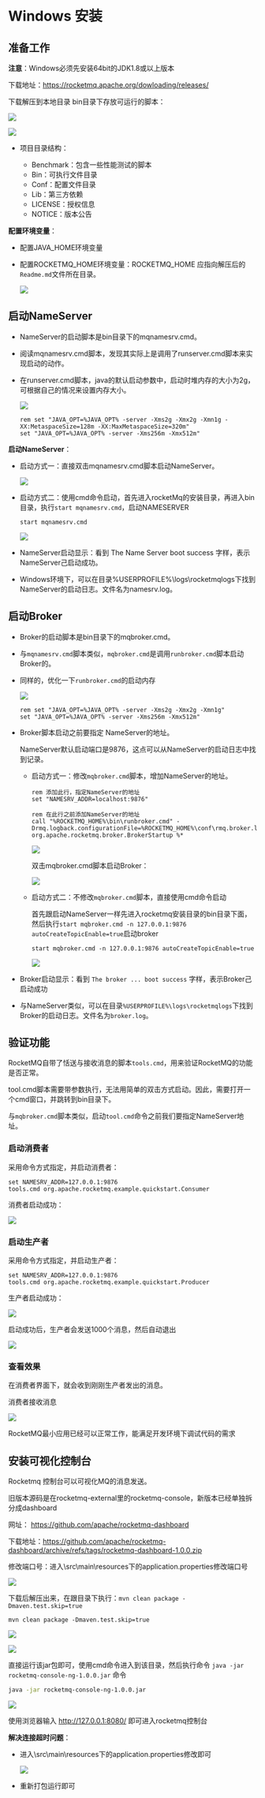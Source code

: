 # Windows 安装

## 准备工作

**注意**：Windows必须先安装64bit的JDK1.8或以上版本

下载地址：https://rocketmq.apache.org/dowloading/releases/ 

下载解压到本地目录 bin目录下存放可运行的脚本：

![](https://fastly.jsdelivr.net/gh/LetengZzz/img@main/java/mq/202412101008872.png)

![](https://fastly.jsdelivr.net/gh/LetengZzz/img@main/java/mq/202412101008730.png)

- 项目目录结构：

  - Benchmark：包含一些性能测试的脚本
  - Bin：可执行文件目录
  - Conf：配置文件目录
  - Lib：第三方依赖
  - LICENSE：授权信息
  - NOTICE：版本公告

**配置环境变量**：

- 配置JAVA_HOME环境变量

- 配置ROCKETMQ_HOME环境变量：ROCKETMQ_HOME 应指向解压后的`Readme.md`文件所在目录。

  ![](https://fastly.jsdelivr.net/gh/LetengZzz/img@main/java/mq/202412101008543.png)

## 启动NameServer

- NameServer的启动脚本是bin目录下的mqnamesrv.cmd。

- 阅读mqnamesrv.cmd脚本，发现其实际上是调用了runserver.cmd脚本来实现启动的动作。

- 在runserver.cmd脚本，java的默认启动参数中，启动时堆内存的大小为2g，可根据自己的情况来设置内存大小。

  ![](https://fastly.jsdelivr.net/gh/LetengZzz/img@main/java/mq/202412101008422.png)

  ```shell
  rem set "JAVA_OPT=%JAVA_OPT% -server -Xms2g -Xmx2g -Xmn1g -XX:MetaspaceSize=128m -XX:MaxMetaspaceSize=320m"
  set "JAVA_OPT=%JAVA_OPT% -server -Xms256m -Xmx512m"
  ```

**启动NameServer**：

- 启动方式一：直接双击mqnamesrv.cmd脚本启动NameServer。

  ![](https://fastly.jsdelivr.net/gh/LetengZzz/img@main/java/mq/202412101008266.png)

- 启动方式二：使用cmd命令启动，首先进入rocketMq的安装目录，再进入bin目录，执行`start mqnamesrv.cmd`，启动NAMESERVER

  ```shell
  start mqnamesrv.cmd 
  ```

  ![](https://fastly.jsdelivr.net/gh/LetengZzz/img@main/java/mq/202412101008516.png)

- NameServer启动显示：看到 The Name Server boot success 字样，表示NameServer己启动成功。

- Windows环境下，可以在目录%USERPROFILE%\logs\rocketmqlogs下找到NameServer的启动日志。文件名为namesrv.log。

## 启动Broker

- Broker的启动脚本是bin目录下的mqbroker.cmd。

- 与`mqnamesrv.cmd`脚本类似，`mqbroker.cmd`是调用`runbroker.cmd`脚本启动Broker的。

- 同样的，优化一下`runbroker.cmd`的启动内存

  ![](https://fastly.jsdelivr.net/gh/LetengZzz/img@main/java/mq/202412101008365.png)

  ```shell
  rem set "JAVA_OPT=%JAVA_OPT% -server -Xms2g -Xmx2g -Xmn1g"
  set "JAVA_OPT=%JAVA_OPT% -server -Xms256m -Xmx512m"
  ```

- Broker脚本启动之前要指定 NameServer的地址。

  NameServer默认启动端口是9876，这点可以从NameServer的启动日志中找到记录。

  - 启动方式一：修改`mqbroker.cmd`脚本，增加NameServer的地址。

    ```shell
    rem 添加此行，指定NameServer的地址
    set "NAMESRV_ADDR=localhost:9876"
     
    rem 在此行之前添加NameServer的地址
    call "%ROCKETMQ_HOME%\bin\runbroker.cmd" -Drmq.logback.configurationFile=%ROCKETMQ_HOME%\conf\rmq.broker.logback.xml org.apache.rocketmq.broker.BrokerStartup %*
    ```

    ![](https://fastly.jsdelivr.net/gh/LetengZzz/img@main/java/mq/202412101008609.png)

    双击mqbroker.cmd脚本启动Broker：

    ![](https://fastly.jsdelivr.net/gh/LetengZzz/img@main/java/mq/202412101008522.png)

  - 启动方式二：不修改`mqbroker.cmd`脚本，直接使用cmd命令启动

    首先跟启动NameServer一样先进入rocketmq安装目录的bin目录下面，然后执行`start mqbroker.cmd -n 127.0.0.1:9876 autoCreateTopicEnable=true`启动broker

    ```shell
    start mqbroker.cmd -n 127.0.0.1:9876 autoCreateTopicEnable=true
    ```

    ![](https://fastly.jsdelivr.net/gh/LetengZzz/img@main/java/mq/202412101008498.png)

- Broker启动显示：看到 `The broker ... boot success` 字样，表示Broker己启动成功

- 与NameServer类似，可以在目录`%USERPROFILE%\logs\rocketmqlogs`下找到Broker的启动日志。文件名为`broker.log`。

## 验证功能

RocketMQ自带了恬送与接收消息的脚本`tools.cmd`，用来验证RocketMQ的功能是否正常。

tool.cmd脚本需要带参数执行，无法用简单的双击方式启动。因此，需要打开一个cmd窗口，并跳转到bin目录下。

与`mqbroker.cmd`脚本类似，启动`tool.cmd`命令之前我们要指定NameServer地址。

### 启动消费者

采用命令方式指定，并启动消费者：

```shell
set NAMESRV_ADDR=127.0.0.1:9876
tools.cmd org.apache.rocketmq.example.quickstart.Consumer
```

消费者启动成功：

![](https://fastly.jsdelivr.net/gh/LetengZzz/img@main/java/mq/202412101008818.png)

### 启动生产者

采用命令方式指定，并启动生产者：

```shell
set NAMESRV_ADDR=127.0.0.1:9876
tools.cmd org.apache.rocketmq.example.quickstart.Producer
```

生产者启动成功：

![](https://fastly.jsdelivr.net/gh/LetengZzz/img@main/java/mq/202412101008763.png)

启动成功后，生产者会发送1000个消息，然后自动退出

![](https://fastly.jsdelivr.net/gh/LetengZzz/img@main/java/mq/202412101030803.png)

### 查看效果

在消费者界面下，就会收到刚刚生产者发出的消息。

消费者接收消息

![](https://fastly.jsdelivr.net/gh/LetengZzz/img@main/java/mq/202412101009763.png)

RocketMQ最小应用已经可以正常工作，能满足开发环境下调试代码的需求

## 安装可视化控制台

Rocketmq 控制台可以可视化MQ的消息发送。

旧版本源码是在rocketmq-external里的rocketmq-console，新版本已经单独拆分成dashboard

网址： https://github.com/apache/rocketmq-dashboard 

下载地址：https://github.com/apache/rocketmq-dashboard/archive/refs/tags/rocketmq-dashboard-1.0.0.zip  

修改端口号：进入\src\main\resources下的application.properties修改端口号

![](https://fastly.jsdelivr.net/gh/LetengZzz/img@main/java/mq/202412101009857.png)

下载后解压出来，在跟目录下执行：`mvn clean package -Dmaven.test.skip=true`

```shell
mvn clean package -Dmaven.test.skip=true
```

![](https://fastly.jsdelivr.net/gh/LetengZzz/img@main/java/mq/202412101009832.png)

![](https://fastly.jsdelivr.net/gh/LetengZzz/img@main/java/mq/202412101009090.png)

直接运行该jar包即可，使用cmd命令进入到该目录，然后执行命令 `java -jar rocketmq-console-ng-1.0.0.jar`  命令

```sh
java -jar rocketmq-console-ng-1.0.0.jar
```

![](https://fastly.jsdelivr.net/gh/LetengZzz/img@main/java/mq/202412101009555.png)

使用浏览器输入 http://127.0.0.1:8080/ 即可进入rocketmq控制台

**解决连接超时问题**：

- 进入\src\main\resources下的application.properties修改即可

  ![](https://fastly.jsdelivr.net/gh/LetengZzz/img@main/java/mq/202412101009173.png)

- 重新打包运行即可
